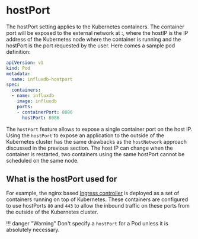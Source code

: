 # hostPort

The hostPort setting applies to the Kubernetes containers. The container port will be exposed to the external network at <hostIP>:<hostPort>, where the hostIP is the IP address of the Kubernetes node where the container is running and the hostPort is the port requested by the user. Here comes a sample pod definition:

```yaml
apiVersion: v1
kind: Pod
metadata:
  name: influxdb-hostport
spec:
  containers:
  - name: influxdb
    image: influxdb
    ports:
    - containerPort: 8086
      hostPort: 8086
```

The `hostPort` feature allows to expose a single container port on the host IP. Using the `hostPort` to expose an application to the outside of the Kubernetes cluster has the same drawbacks as the `hostNetwork` approach discussed in the previous section. The host IP can change when the container is restarted, two containers using the same hostPort cannot be scheduled on the same node.


## What is the hostPort used for

For example, the nginx based [Ingress controller](https://kubernetes.io/docs/concepts/services-networking/ingress-controllers/) is deployed as a set of containers running on top of Kubernetes. These containers are configured to use hostPorts `80` and `443` to allow the inbound traffic on these ports from the outside of the Kubernetes cluster.

!!! danger "Warning"
    Don't specify a `hostPort` for a Pod unless it is absolutely necessary.